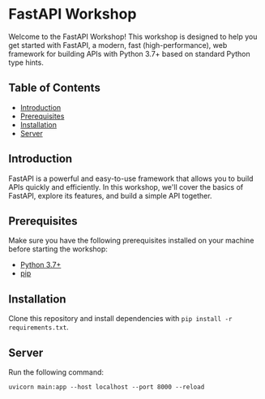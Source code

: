 # FastAPI Workshop

Welcome to the FastAPI Workshop! This workshop is designed to help you get started with FastAPI, a modern, fast (high-performance), web framework for building APIs with Python 3.7+ based on standard Python type hints.

## Table of Contents
- [Introduction](#introduction)
- [Prerequisites](#prerequisites)
- [Installation](#installation)
- [Server](#server)

## Introduction

FastAPI is a powerful and easy-to-use framework that allows you to build APIs quickly and efficiently. In this workshop, we'll cover the basics of FastAPI, explore its features, and build a simple API together.

## Prerequisites

Make sure you have the following prerequisites installed on your machine before starting the workshop:

- [Python 3.7+](https://www.python.org/)
- [pip](https://pip.pypa.io/en/stable/installation/)

## Installation

Clone this repository and install dependencies with `pip install -r requirements.txt`.

## Server

Run the following command:

```
uvicorn main:app --host localhost --port 8000 --reload
```
